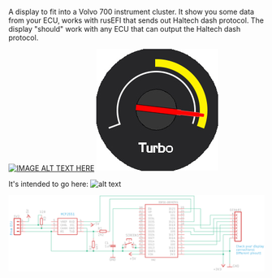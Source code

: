A display to fit into a Volvo 700 instrument cluster.
It show you some data from your ECU, works with rusEFI that sends out Haltech dash protocol.
The display "should" work with any ECU that can output the Haltech dash protocol.


[![IMAGE ALT TEXT HERE](https://img.youtube.com/vi/B2WpyWLizW0/0.jpg)](https://www.youtube.com/watch?v=B2WpyWLizW0)
![alt text](https://github.com/zed65/ESP32display/blob/main/turboNe.jpg)

It's intended to go here:
![alt text](https://github.com/zed65/ESP32display/blob/main/gaugeCluster.png?raw=true)


![alt text](https://github.com/zed65/ESP32display/blob/main/ESP32displaySCH.png)
